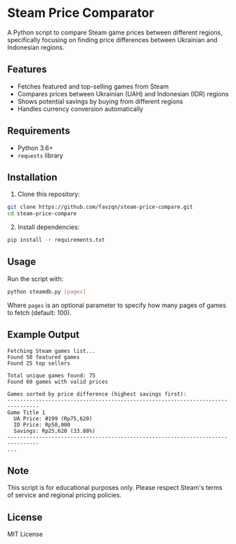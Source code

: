 # Steam Price Comparator

A Python script to compare Steam game prices between different regions, specifically focusing on finding price differences between Ukrainian and Indonesian regions.

## Features

- Fetches featured and top-selling games from Steam
- Compares prices between Ukrainian (UAH) and Indonesian (IDR) regions
- Shows potential savings by buying from different regions
- Handles currency conversion automatically

## Requirements

- Python 3.6+
- `requests` library

## Installation

1. Clone this repository:
```bash
git clone https://github.com/favzqn/steam-price-compare.git
cd steam-price-compare
```

2. Install dependencies:
```bash
pip install -r requirements.txt
```

## Usage

Run the script with:
```bash
python steamdb.py [pages]
```

Where `pages` is an optional parameter to specify how many pages of games to fetch (default: 100).

## Example Output

```
Fetching Steam games list...
Found 50 featured games
Found 25 top sellers

Total unique games found: 75
Found 60 games with valid prices

Games sorted by price difference (highest savings first):
--------------------------------------------------------------------------------
Game Title 1
  UA Price: ₴199 (Rp75,620)
  ID Price: Rp50,000
  Savings: Rp25,620 (33.88%)
--------------------------------------------------------------------------------
...
```

## Note

This script is for educational purposes only. Please respect Steam's terms of service and regional pricing policies.

## License

MIT License
